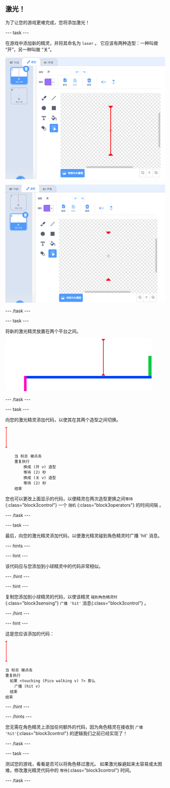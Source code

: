 ## 激光！

为了让您的游戏更难完成，您将添加激光！

\--- task \---

在游戏中添加新的精灵，并将其命名为 `laser` 。 它应该有两种造型：一种叫做 “开”，另一种叫做 “关”。

![截图](images/dodge-lasers-costume1.png)

![截图](images/dodge-lasers-costume2.png)

\--- /task \---

\--- task \---

将新的激光精灵放置在两个平台之间。

![截图](images/dodge-lasers-position.png)

\--- /task \---

\--- task \---

向您的激光精灵添加代码，以使其在其两个造型之间切换。

![激光精灵](images/laser_sprite.png)

```blocks3
    当 标志 被点击
    重复执行
        换成 (开 v) 造型
        等待 (2) 秒
        换成 (关 v) 造型
        等待 (2) 秒
    结束
```

您也可以更改上面显示的代码，以便精灵在两次造型更换之间`等待`{:class="block3control"} 一个 `随机` {:class="block3operators"} 的时间间隔 。

\--- /task \---

\--- task \---

最后，向您的激光精灵添加代码，以便激光精灵碰到角色精灵时广播 'hit' 消息。

\--- hints \---

\--- hint \---

该代码应与您添加到小球精灵中的代码非常相似。

\--- /hint \---

\--- hint \---

复制您添加到小球精灵的代码，以使该精灵 `碰到角色精灵时`{:class="block3sensing"} `广播 'hit'` 消息{:class="block3control"} 。

\--- /hint \---

\--- hint \---

这是您应该添加的代码：

![laser sprite](images/laser_sprite.png)

```blocks3
当 标志 被点击
重复执行
  如果 <touching (Pico walking v) ?> 那么
    广播 (hit v)
  结束
结束
```

\--- /hint \---

\--- /hints \---

您无需在角色精灵上添加任何额外的代码，因为角色精灵在接收到 `广播 'hit'`{:class="block3control"} 的逻辑我们之前已经实现了！

\--- /task \---

\--- task \---

测试您的游戏，看看是否可以将角色移过激光。 如果激光躲避起来太容易或太困难，修改激光精灵代码中的 `等待`{:class="block3control"} 时间。

\--- /task \---